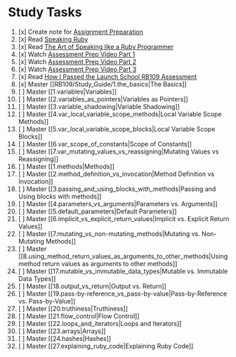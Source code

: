 # Study Tasks

1. [x] Create note for [Assignment Preparation](https://drive.google.com/file/d/16Q32xXRoJ0wFMwiA8CojhdqfwCgE9rjj/view)
2. [x] Read [Speaking Ruby](https://medium.com/@rebeccabiancofiorecw/speaking-in-ruby-caabc4f1adf6)
3. [x] Read [The Art of Speaking like a Ruby Programmer](https://medium.com/@derek.novak1/the-art-of-speaking-like-a-ruby-programmer-cfc321bf3157)
4. [x] Watch [Assessment Prep Video Part 1](https://launchschool.com/blog/live-session-beginning-ruby)
5. [x] Watch [Assessment Prep Video Part 2](https://launchschool.com/blog/live-session-beginning-ruby-part-2)
6. [x] Watch [Assessment Prep Video Part 3](https://launchschool.com/blog/live-session-beginning-ruby-part-3)
7. [x] Read [How I Passed  the Launch School RB109 Assessment](https://medium.com/@michael.joshua.hall/how-i-passed-the-launch-school-rb109-assessments-1702830ff7f5?source=your_stories_page-------------------------------------)
8. [x] Master [[RB109/Study_Guide/1.the_basics|The Basics]]
9. [ ] Master [[1.variables|Variables]]
10. [ ] Master [[2.variables_as_pointers|Variables as Pointers]]
11. [ ] Master [[3.variable_shadowing|Variable Shadowing]]
12. [ ] Master [[4.var_local_variable_scope_methods|Local Variable Scope Methods]]
13. [ ] Master [[5.var_local_variable_scope_blocks|Local Variable Scope Blocks]]
14. [ ] Master [[6.var_scope_of_constants|Scope of Constants]]
15. [ ] Master [[7.var_mutating_values_vs_reassigning|Mutating Values vs Reassigning]]
16. [ ] Master [[1.methods|Methods]]
17. [ ] Master [[2.method_definition_vs_invocation|Method Definition vs Invocation]]
18. [ ] Master [[3.passing_and_using_blocks_with_methods|Passing and Using blocks with methods]]
19. [ ] Master [[4.parameters_vs_arguments|Parameters vs. Arguments]]
20. [ ] Master [[5.default_parameters|Default Parameters]]
21. [ ] Master [[6.implicit_vs_explicit_return_values|Implicit vs. Explicit Return Values]]
22. [ ] Master [[7.mutating_vs_non-mutating_methods|Mutating vs. Non-Mutating Methods]]
23. [ ] Master [[8.using_method_return_values_as_arguments_to_other_methods|Using method return values as arguments to other methods]]
24. [ ] Master [[17.mutable_vs_immutable_data_types|Mutable vs. Immutable Data Types]]
25. [ ] Master [[18.output_vs_return|Output vs. Return]]
26. [ ] Master [[19.pass-by-reference_vs_pass-by-value|Pass-by-Reference vs. Pass-by-Value]]
27. [ ] Master [[20.truthiness|Truthiness]]
28. [ ] Master [[21.flow_control|Flow Control]]
29. [ ] Master [[22.loops_and_iterators|Loops and Iterators]]
30. [ ] Master [[23.arrays|Arrays]]
31. [ ] Master [[24.hashes|Hashes]]
32. [ ] Master [[27.explaining_ruby_code|Explaining Ruby Code]]





